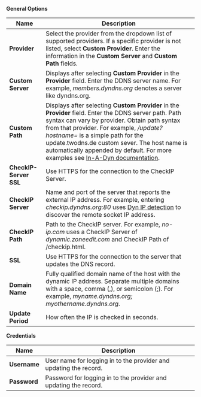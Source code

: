 ---
---
**General Options**

| Name | Description |
|------|-------------|
| **Provider** | Select the provider from the dropdown list of supported providers. If a specific provider is not listed, select **Custom Provider**. Enter the information in the **Custom Server** and **Custom Path** fields. |
| **Custom Server** | Displays after selecting **Custom Provider** in the **Provider** field. Enter the DDNS server name. For example, *members.dyndns.org* denotes a server like dyndns.org. |
| **Custom Path** | Displays after selecting **Custom Provider** in the **Provider** field. Enter the DDNS server path. Path syntax can vary by provider. Obtain path syntax from that provider. For example, */update?hostname=* is a simple path for the update.twodns.de custom sever. The host name is automatically appended by default. For more examples see [In-A-Dyn documentation](https://github.com/troglobit/inadyn#custom-ddns-providers). |
| **CheckIP-Server SSL** | Use HTTPS for the connection to the CheckIP Server. |
| **CheckIP Server** | Name and port of the server that reports the external IP address. For example, entering *checkip.dyndns.org:80* uses [Dyn IP detection](https://help.dyn.com/remote-access-api/checkip-tool/) to discover the remote socket IP address. |
| **CheckIP Path** | Path to the CheckIP server. For example, *no-ip.com* uses a CheckIP Server of *dynamic.zoneedit.com* and CheckIP Path of <file>/checkip.html</file>. |
| **SSL** | Use HTTPS for the connection to the server that updates the DNS record. |
| **Domain Name** | Fully qualified domain name of the host with the dynamic IP address. Separate multiple domains with a space, comma (,), or semicolon (;). For example, *myname.dyndns.org; myothername.dyndns.org*. |
| **Update Period** | How often the IP is checked in seconds. |

**Credentials**

| Name | Description |
|------|-------------|
| **Username** | User name for logging in to the provider and updating the record. |
| **Password** | Password for logging in to the provider and updating the record. |
